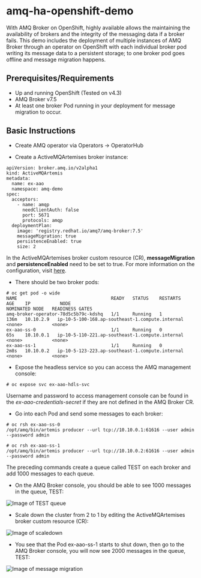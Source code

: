 # amq-ha-openshift-demo
With AMQ Broker on OpenShift, highly available allows the maintaining the availability of brokers and the integrity of the messaging data if a broker fails. This demo includes the deployment of multiple instances of AMQ Broker through an operator on OpenShift with each individual broker pod writing its message data to a persistent storage; to one broker pod goes offline and message migration happens.

## Prerequisites/Requirements
- Up and running OpenShift (Tested on v4.3)
- AMQ Broker v7.5
- At least one broker Pod running in your deployment for message migration to occur.

## Basic Instructions
- Create AMQ operator via Operators -> OperatorHub

- Create a ActiveMQArtemises broker instance:

```
apiVersion: broker.amq.io/v2alpha1
kind: ActiveMQArtemis
metadata:
  name: ex-aao
  namespace: amq-demo
spec:
  acceptors:
    - name: amqp
      needClientAuth: false
      port: 5671
      protocols: amqp
  deploymentPlan:
    image: 'registry.redhat.io/amq7/amq-broker:7.5'
    messageMigration: true
    persistenceEnabled: true
    size: 2
```

In the ActiveMQArtemises broker custom resource (CR), **messageMigration** and **persistenceEnabled** need to be set to true. For more information on the configuration, visit [here](https://github.com/rh-messaging/activemq-artemis-operator/blob/0.9.1/deploy/crds/broker_v2alpha1_activemqartemis_crd.yaml#L80-L82).

- There should be two broker pods:

```
# oc get pod -o wide
NAME                                   READY   STATUS    RESTARTS   AGE    IP           NODE                                              NOMINATED NODE   READINESS GATES
amq-broker-operator-78d5c5b79c-kdshq   1/1     Running   1          136m   10.10.2.9   ip-10-5-100-168.ap-southeast-1.compute.internal   <none>           <none>
ex-aao-ss-0                            1/1     Running   0          65s    10.10.0.1   ip-10-5-110-221.ap-southeast-1.compute.internal   <none>           <none>
ex-aao-ss-1                            1/1     Running   0          2m8s   10.10.0.2   ip-10-5-123-223.ap-southeast-1.compute.internal   <none>           <none>
```

- Expose the headless service so you can access the AMQ management console:

```
# oc expose svc ex-aao-hdls-svc
```

Username and password to access management console can be found in the *ex-aao-credentials-secret* if they are not defined in the AMQ Broker CR.

- Go into each Pod and send some messages to each broker:

```
# oc rsh ex-aao-ss-0 
/opt/amq/bin/artemis producer --url tcp://10.10.0.1:61616 --user admin --password admin

# oc rsh ex-aao-ss-1 
/opt/amq/bin/artemis producer --url tcp://10.10.0.2:61616 --user admin --password admin
```

The preceding commands create a queue called TEST on each broker and add 1000 messages to each queue.

- On the AMQ Broker console, you should be able to see 1000 messages in the queue, TEST:

![Image of TEST queue](https://user-images.githubusercontent.com/25560159/75740513-dae6b980-5d42-11ea-8ddf-0bf09eaff9bc.png)

- Scale down the cluster from 2 to 1 by editing the ActiveMQArtemises broker custom resource (CR):

![Image of scaledown](https://user-images.githubusercontent.com/25560159/75740615-213c1880-5d43-11ea-95b2-3ba1ef142e25.png)

- You see that the Pod ex-aao-ss-1 starts to shut down, then go to the AMQ Broker console, you will now see 2000 messages in the queue, TEST:

![Image of message migration](https://user-images.githubusercontent.com/25560159/75740671-49c41280-5d43-11ea-8fec-dbd3db97e3f4.png)
